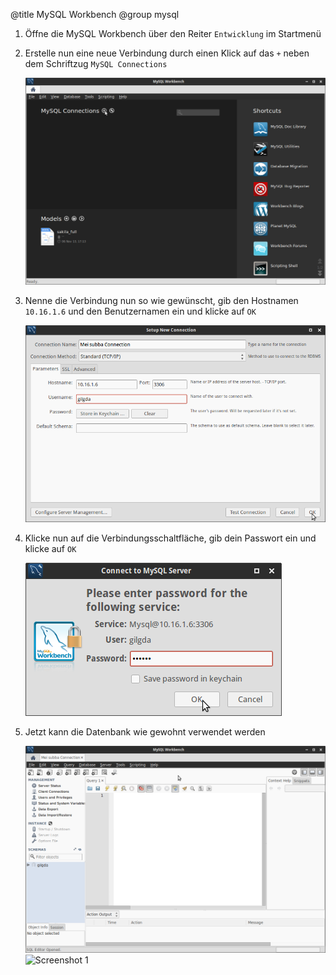 ﻿@title MySQL Workbench
@group mysql

1. Öffne die MySQL Workbench über den Reiter `Entwicklung` im Startmenü

2. Erstelle nun eine neue Verbindung durch einen Klick auf das `+` neben dem Schriftzug `MySQL Connections`

   ![Screenshot 1](screen1.png)

3. Nenne die Verbindung nun so wie gewünscht, gib den Hostnamen `10.16.1.6` und den Benutzernamen ein und klicke auf `OK`

   ![Screenshot 2](screen2.png)

4. Klicke nun auf die Verbindungsschaltfläche, gib dein Passwort ein und klicke auf `OK`

   ![Screenshot 3](screen3.png)

5. Jetzt kann die Datenbank wie gewohnt verwendet werden

   ![Screenshot 4](screen4.png)![Screenshot 1](content/guides/MYSQL/WORKBENCH/screen1.png)